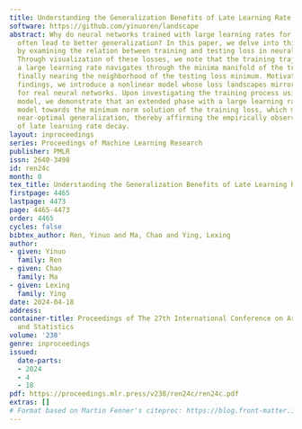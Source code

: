 ```yaml
---
title: Understanding the Generalization Benefits of Late Learning Rate Decay
software: https://github.com/yinuoren/landscape
abstract: Why do neural networks trained with large learning rates for longer time
  often lead to better generalization? In this paper, we delve into this question
  by examining the relation between training and testing loss in neural networks.
  Through visualization of these losses, we note that the training trajectory with
  a large learning rate navigates through the minima manifold of the training loss,
  finally nearing the neighborhood of the testing loss minimum. Motivated by these
  findings, we introduce a nonlinear model whose loss landscapes mirror those observed
  for real neural networks. Upon investigating the training process using SGD on our
  model, we demonstrate that an extended phase with a large learning rate steers our
  model towards the minimum norm solution of the training loss, which may achieve
  near-optimal generalization, thereby affirming the empirically observed benefits
  of late learning rate decay.
layout: inproceedings
series: Proceedings of Machine Learning Research
publisher: PMLR
issn: 2640-3498
id: ren24c
month: 0
tex_title: Understanding the Generalization Benefits of Late Learning Rate Decay
firstpage: 4465
lastpage: 4473
page: 4465-4473
order: 4465
cycles: false
bibtex_author: Ren, Yinuo and Ma, Chao and Ying, Lexing
author:
- given: Yinuo
  family: Ren
- given: Chao
  family: Ma
- given: Lexing
  family: Ying
date: 2024-04-18
address:
container-title: Proceedings of The 27th International Conference on Artificial Intelligence
  and Statistics
volume: '238'
genre: inproceedings
issued:
  date-parts:
  - 2024
  - 4
  - 18
pdf: https://proceedings.mlr.press/v238/ren24c/ren24c.pdf
extras: []
# Format based on Martin Fenner's citeproc: https://blog.front-matter.io/posts/citeproc-yaml-for-bibliographies/
---
```


